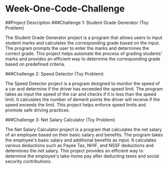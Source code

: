 # Week-One-Code-Challenge

##Project Description
###Challenge 1: Student Grade Generator (Toy Problem)

The Student Grade Generator project is a program that allows users to input student marks and calculates the corresponding grade based on the input. The program prompts the user to enter the marks and determines the correct grade. This project helps automate the process of grading students' marks and provides an efficient way to determine the corresponding grade based on predefined criteria.

###Challenge 2: Speed Detector (Toy Problem)

The Speed Detector project is a program designed to monitor the speed of a car and determine if the driver has exceeded the speed limit. The program takes as input the speed of the car and checks if it is less than the speed limit. It calculates the number of demerit points the driver will receive if the speed exceeds the limit. This project helps enforce speed limits and promote safe driving practices.

###Challenge 3: Net Salary Calculator (Toy Problem)

The Net Salary Calculator project is a program that calculates the net salary of an employee based on their basic salary and benefits. The program takes the employee's basic salary and additional benefits as input. It calculates various deductions such as Payee Tax, NHIF, and NSSF deductions and determines the net salary. This project provides an efficient way to determine the employee's take-home pay after deducting taxes and social security contributions.
